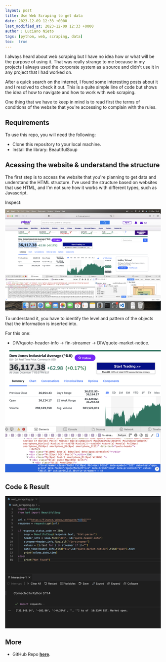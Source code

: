 ```yaml
---
layout: post
title: Use Web Scraping to get data
date: 2023-12-09 12:33 +0000
last_modified_at: 2023-12-09 12:33 +0000
author : Luciano Nieto
tags: [python, web, scraping, data]
toc:  true
---
```


I always heard about web scraping but I have no idea how or what will be the purpose of using it. That was really strange to me because in my projects I always used the corporate system as a source and didn't use it in any project that I had worked on.

After a quick search on the internet, I found some interesting posts about it and I resolved to check it out. This is a quite simple line of code but shows the idea of how to navigate and how to work with web scraping.

One thing that we have to keep in mind is to read first the terms of conditions of the website that you're accessing to complain with the rules.

## Requirements

To use this repo, you will need the following:

- Clone this repository to your local machine.
- Install the library: BeautifulSoup

## Acessing the website & understand the structure

The first step is to access the website that you're planning to get data and understand the HTML structure. I've used the structure based on websites that use HTML, and I'm not sure how it works with different types, such as Javascript.

Inspect:

![](/imgs/ws2.png)

To understand it, you have to identify the level and pattern of the objects that the information is inserted into.

For this one:

- DIV/quote-header-info -> fin-streamer -> DIV/quote-market-notice.

![](/imgs/ws3.png)

## Code & Result
![](/imgs/ws1.png)


## More

- GitHub Repo **[here](https://github.com/lucnietoX/web-scraping)**.
